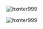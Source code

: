 <p align="center">
  <img align="center"
  src="https://github-readme-stats.vercel.app/api?username=valium007&show_icons=true&theme=onedark"
  alt="hxnter999"/>
</p>

<p align="center">
  <img align="center"
  src="https://github-readme-stats.vercel.app/api/top-langs/?username=valium007&show_icons=true&theme=onedark&locale=en&layout=compact"
  alt="hxnter999"/>
</p>
